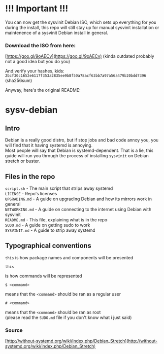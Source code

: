 # !!! Important !!!
You can now get the sysvinit Debian ISO, which sets up everything for you during the install, this repo will still stay up for manual sysvinit installation or maintenence of a sysvinit Debian install in general.  

### Download the ISO from here: 
[https://goo.gl/9oAECv](https://goo.gl/9oAECv)  (kinda outdated probably not a good idea but you do you)

And verify your hashes, kids: `2bcf30c1652e6117f353a2835ee9b8f50a78acf63bb7a97a56a479b20bdd7396` (sha256sum) 

Anyway, here's the original README:  

# sysv-debian

## Intro

Debian is a really good distro, but if stop jobs and bad code annoy you, you will find that it having systemd is annoying.  
Most people will say that Debian is systemd-dependent. That is a lie, this guide will run you through the process of installing `sysvinit` on Debian stretch or buster.  

## Files in the repo
 
`script.sh` - The main script that strips away systemd  
`LICENSE` - Repo's licenses  
`UPGRADING.md` - A guide on upgrading Debian and how its mirrors work in general  
`NETWORKING.md` - A guide on connecting to the internet using Debian with sysvinit  
`README.md` - This file, explaining what is in the repo  
`SUDO.md` - A guide on getting sudo to work  
`SYSVINIT.md` - A guide to strip away systemd  

## Typographical conventions

`this` is how package names and components will be presented  
```
this
```
is how commands will be represented
```
$ <command>
```
means that the `<command>` should be ran as a regular user  
```
# <command>
```
means that the `<command>` should be ran as root  
(please read the `SUDO.md` file if you don't know what i just said)  

### Source
[http://without-systemd.org/wiki/index.php/Debian_Stretch](http://without-systemd.org/wiki/index.php/Debian_Stretch)

